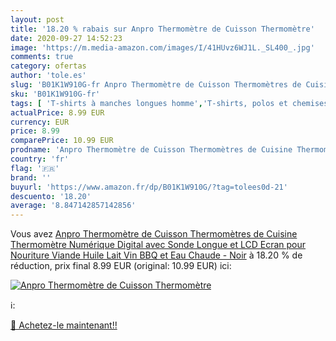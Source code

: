 ```yaml
---
layout: post
title: '18.20 % rabais sur Anpro Thermomètre de Cuisson Thermomètre'
date: 2020-09-27 14:52:23
image: 'https://m.media-amazon.com/images/I/41HUvz6WJ1L._SL400_.jpg'
comments: true
category: ofertas
author: 'tole.es'
slug: 'B01K1W910G-fr Anpro Thermomètre de Cuisson Thermomètres de Cuisine...'
sku: 'B01K1W910G-fr'
tags: [ 'T-shirts à manches longues homme','T-shirts, polos et chemises homme','Vêtements','Vêtements homme', ]
actualPrice: 8.99 EUR
currency: EUR
price: 8.99
comparePrice: 10.99 EUR
prodname: 'Anpro Thermomètre de Cuisson Thermomètres de Cuisine Thermomètre Numérique Digital avec Sonde Longue et LCD Ecran pour Nouriture  Viande  Huile  Lait  Vin  BBQ et Eau Chaude - Noir'
country: 'fr'
flag: '🇫🇷'
brand: ''
buyurl: 'https://www.amazon.fr/dp/B01K1W910G/?tag=tolees0d-21'
descuento: '18.20'
average: '8.847142857142856'
---
```


Vous avez [Anpro Thermomètre de Cuisson Thermomètres de Cuisine Thermomètre Numérique Digital avec Sonde Longue et LCD Ecran pour Nouriture  Viande  Huile  Lait  Vin  BBQ et Eau Chaude - Noir](https://www.amazon.fr/dp/B01K1W910G/?tag=tolees0d-21)  à  18.20 % de réduction, prix final  8.99 EUR (original: 10.99 EUR) ici:

[![Anpro Thermomètre de Cuisson Thermomètre](https://m.media-amazon.com/images/I/41HUvz6WJ1L._SL400_.jpg)](https://www.amazon.fr/dp/B01K1W910G/?tag=tolees0d-21)

ℹ️:


[🛒 Achetez-le maintenant!!](https://www.amazon.fr/dp/B01K1W910G/?tag=tolees0d-21)
